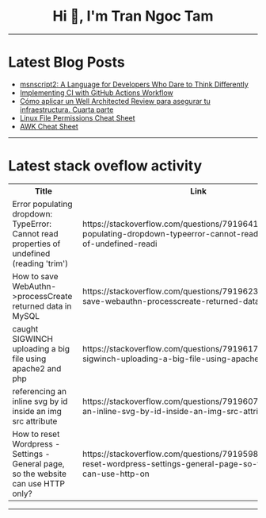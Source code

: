 <h1 align="center">Hi 👋, I'm Tran Ngoc Tam</h1>

---

# Latest Blog Posts 
<!-- BLOG-POST-LIST:START -->
- [msnscript2: A Language for Developers Who Dare to Think Differently](https://dev.to/masonmarker/msnscript2-a-language-for-developers-who-dare-to-think-differently-29b9)
- [Implementing CI with GitHub Actions Workflow](https://dev.to/cleobnvntra/implementing-ci-with-github-actions-workflow-3oh4)
- [Cómo aplicar un Well Architected Review para asegurar tu infraestructura. Cuarta parte](https://dev.to/dcastrocordero22/como-aplicar-un-well-architected-review-para-asegurar-tu-infraestructura-cuarta-parte-2844)
- [Linux File Permissions Cheat Sheet](https://dev.to/adnanalemran/linux-file-permissions-cheat-sheet-1671)
- [AWK Cheat Sheet](https://dev.to/adnanalemran/awk-cheat-sheet-1gm)
<!-- BLOG-POST-LIST:END -->

---

# Latest stack oveflow activity
<table>
  <tr><th>Title</th><th>Link</th></tr>
  <!-- STACKOVERFLOW:START --><tr><td>Error populating dropdown: TypeError: Cannot read properties of undefined &lpar;reading &#39;trim&#39;&rpar;</td><td>https://stackoverflow.com/questions/79196412/error-populating-dropdown-typeerror-cannot-read-properties-of-undefined-readi</td></tr><tr><td>How to save WebAuthn-&gt;processCreate returned data in MySQL</td><td>https://stackoverflow.com/questions/79196237/how-to-save-webauthn-processcreate-returned-data-in-mysql</td></tr><tr><td>caught SIGWINCH uploading a big file using apache2 and php</td><td>https://stackoverflow.com/questions/79196176/caught-sigwinch-uploading-a-big-file-using-apache2-and-php</td></tr><tr><td>referencing an inline svg by id inside an img src attribute</td><td>https://stackoverflow.com/questions/79196072/referencing-an-inline-svg-by-id-inside-an-img-src-attribute</td></tr><tr><td>How to reset Wordpress - Settings - General page, so the website can use HTTP only?</td><td>https://stackoverflow.com/questions/79195981/how-to-reset-wordpress-settings-general-page-so-the-website-can-use-http-on</td></tr><!-- STACKOVERFLOW:END -->
</table>

---


